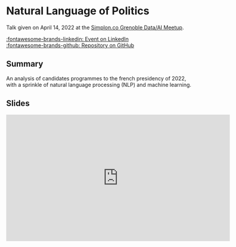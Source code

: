 # Natural Language of Politics

Talk given on April 14, 2022 at the [Simplon.co Grenoble Data/AI Meetup][meetup].

[:fontawesome-brands-linkedin: Event on LinkedIn][event] <br>
[:fontawesome-brands-github: Repository on GitHub][repository]

## Summary

An analysis of candidates programmes to the french presidency of 2022,
with a sprinkle of natural language processing (NLP) and machine learning.

## Slides

<iframe
    src="https://rclement.github.io/presidentielle-2022-nlp/"
    width="600"
    height="340"
    scrolling="no"
    frameborder="0"
    webkitallowfullscreen
    mozallowfullscreen
    allowfullscreen
></iframe>

[meetup]: https://www.eventbrite.fr/e/billets-meetup-data-ia-314622473287 "Simplon.co Grenoble Data/AI Meetup"
[event]: https://www.linkedin.com/events/meetupdataia6916733190506176513/about/ "Simplon.co Grenoble Data/AI Meetup Event"
[repository]: https://github.com/rclement/presidentielle-2022-nlp
